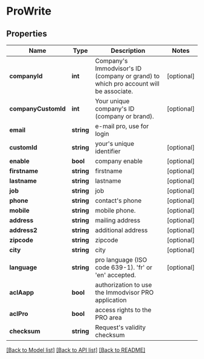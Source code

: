 # ProWrite

## Properties
Name | Type | Description | Notes
------------ | ------------- | ------------- | -------------
**companyId** | **int** | Company&#x27;s Immodvisor&#x27;s ID (company or grand) to which pro account will be associate. | [optional] 
**companyCustomId** | **int** | Your unique company&#x27;s ID (company or brand). | [optional] 
**email** | **string** | e-mail pro, use for login | 
**customId** | **string** | your&#x27;s unique identifier | [optional] 
**enable** | **bool** | company enable | [optional] 
**firstname** | **string** | firstname | [optional] 
**lastname** | **string** | lastname | [optional] 
**job** | **string** | job | [optional] 
**phone** | **string** | contact&#x27;s phone | [optional] 
**mobile** | **string** | mobile phone. | [optional] 
**address** | **string** | mailing address | [optional] 
**address2** | **string** | additional address | [optional] 
**zipcode** | **string** | zipcode | [optional] 
**city** | **string** | city | [optional] 
**language** | **string** | pro language (ISO code 639-1). &#x27;fr&#x27; or &#x27;en&#x27; accepted. | [optional] 
**aclAapp** | **bool** | authorization to use the Immodvisor PRO application | 
**aclPro** | **bool** | access rights to the PRO area | 
**checksum** | **string** | Request&#x27;s validity checksum | 

[[Back to Model list]](../../README.md#documentation-for-models) [[Back to API list]](../../README.md#documentation-for-api-endpoints) [[Back to README]](../../README.md)

